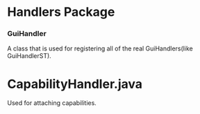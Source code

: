 # Handlers Package



### GuiHandler

A class that is used for registering all of the real GuiHandlers(like GuiHandlerST).



# CapabilityHandler.java

Used for attaching capabilities.